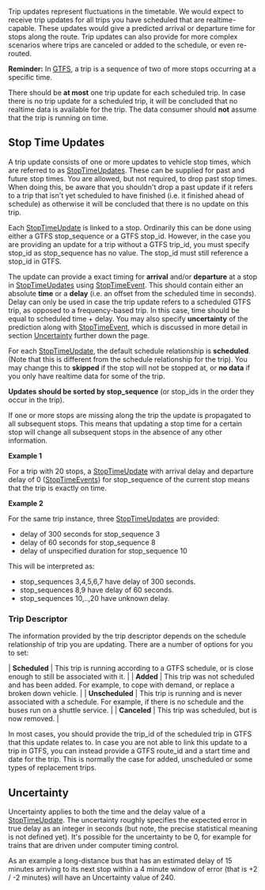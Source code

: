 Trip updates represent fluctuations in the timetable. We would expect to receive trip updates for all trips you have scheduled that are realtime-capable. These updates would give a predicted arrival or departure time for stops along the route. Trip updates can also provide for more complex scenarios where trips are canceled or added to the schedule, or even re-routed.

**Reminder:** In [GTFS](/transit/gtfs/), a trip is a sequence of two of more stops occurring at a specific time.

There should be **at most** one trip update for each scheduled trip. In case there is no trip update for a scheduled trip, it will be concluded that no realtime data is available for the trip. The data consumer should **not** assume that the trip is running on time.

## Stop Time Updates

A trip update consists of one or more updates to vehicle stop times, which are referred to as [StopTimeUpdates](/transit/gtfs-realtime/reference#StopTimeUpdate). These can be supplied for past and future stop times. You are allowed, but not required, to drop past stop times. When doing this, be aware that you shouldn't drop a past update if it refers to a trip that isn't yet scheduled to have finished (i.e. it finished ahead of schedule) as otherwise it will be concluded that there is no update on this trip.

Each [StopTimeUpdate](/transit/gtfs-realtime/reference#StopTimeUpdate) is linked to a stop. Ordinarily this can be done using either a GTFS stop_sequence or a GTFS stop_id. However, in the case you are providing an update for a trip without a GTFS trip_id, you must specify stop_id as stop_sequence has no value. The stop_id must still reference a stop_id in GTFS.

<span style="font-weight:normal">The update can provide a exact timing for</span> **arrival** and/or **departure** at a stop in [StopTimeUpdates](/transit/gtfs-realtime/reference#StopTimeUpdate) using [StopTimeEvent](/transit/gtfs-realtime/reference#StopTimeEvent). This should contain either an absolute **time** or a **delay** (i.e. an offset from the scheduled time in seconds). Delay can only be used in case the trip update refers to a scheduled GTFS trip, as opposed to a frequency-based trip. In this case, time should be equal to scheduled time + delay. You may also specify **uncertainty** of the prediction along with [StopTimeEvent](/transit/gtfs-realtime/reference#StopTimeEvent), which is discussed in more detail in section [Uncertainty](#uncertainty) further down the page.

For each [StopTimeUpdate](/transit/gtfs-realtime/reference#StopTimeUpdate), the default schedule relationship is **scheduled**. (Note that this is different from the schedule relationship for the trip). You may change this to **skipped** if the stop will not be stopped at, or **no data** if you only have realtime data for some of the trip.

**Updates should be sorted by stop_sequence** (or stop_ids in the order they occur in the trip).

If one or more stops are missing along the trip the update is propagated to all subsequent stops. This means that updating a stop time for a certain stop will change all subsequent stops in the absence of any other information.

**Example 1**

For a trip with 20 stops, a [StopTimeUpdate](/transit/gtfs-realtime/reference#StopTimeUpdate) with arrival delay and departure delay of 0 ([StopTimeEvents](/transit/gtfs-realtime/reference#StopTimeEvent)) for stop_sequence of the current stop means that the trip is exactly on time.

**Example 2**

For the same trip instance, three [StopTimeUpdates](/transit/gtfs-realtime/reference#StopTimeUpdate) are provided:

*   delay of 300 seconds for stop_sequence 3
*   delay of 60 seconds for stop_sequence 8
*   delay of unspecified duration for stop_sequence 10

This will be interpreted as:

*   stop_sequences 3,4,5,6,7 have delay of 300 seconds.
*   stop_sequences 8,9 have delay of 60 seconds.
*   stop_sequences 10,..,20 have unknown delay.

### Trip Descriptor

The information provided by the trip descriptor depends on the schedule relationship of trip you are updating. There are a number of options for you to set:

| **Scheduled** | This trip is running according to a GTFS schedule, or is close enough to still be associated with it. |
| **Added** | This trip was not scheduled and has been added. For example, to cope with demand, or replace a broken down vehicle. |
| **Unscheduled** | This trip is running and is never associated with a schedule. For example, if there is no schedule and the buses run on a shuttle service. |
| **Canceled** | This trip was scheduled, but is now removed. |

In most cases, you should provide the trip_id of the scheduled trip in GTFS that this update relates to. In case you are not able to link this update to a trip in GTFS, you can instead provide a GTFS route_id and a start time and date for the trip. This is normally the case for added, unscheduled or some types of replacement trips.

## Uncertainty

Uncertainty applies to both the time and the delay value of a [StopTimeUpdate](/transit/gtfs-realtime/reference#StopTimeUpdate). The uncertainty roughly specifies the expected error in true delay as an integer in seconds (but note, the precise statistical meaning is not defined yet). It's possible for the uncertainty to be 0, for example for trains that are driven under computer timing control.

As an example a long-distance bus that has an estimated delay of 15 minutes arriving to its next stop within a 4 minute window of error (that is +2 / -2 minutes) will have an Uncertainty value of 240.
